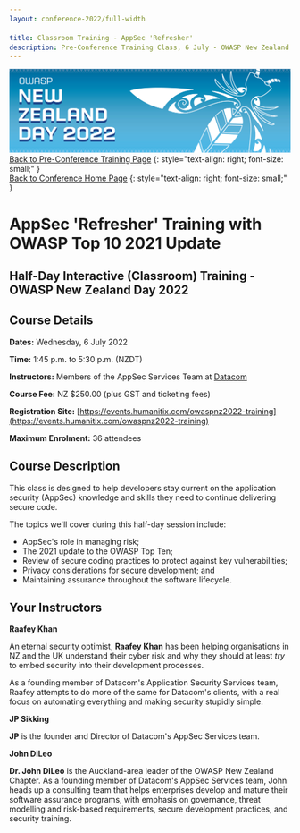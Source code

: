 ```yaml
---
layout: conference-2022/full-width

title: Classroom Training - AppSec 'Refresher'
description: Pre-Conference Training Class, 6 July - OWASP New Zealand Day 2022 
---
```


[![Web Banner](/assets/images/2022_Banner_Graphic.jpg)](/conference/)   
[Back to Pre-Conference Training Page](training.md)
{: style="text-align: right; font-size: small;" }   
[Back to Conference Home Page](index.md)
{: style="text-align: right; font-size: small;" }   

# AppSec 'Refresher' Training with OWASP Top 10 2021 Update

## Half-Day Interactive (Classroom) Training - OWASP New Zealand Day 2022

## Course Details 

**Dates:** Wednesday, 6 July 2022

**Time:** 1:45 p.m. to 5:30 p.m. (NZDT)

**Instructors:** Members of the AppSec Services Team at [Datacom](https://datacom.co.nz/)   

**Course Fee:** NZ $250.00 (plus GST and ticketing fees)

**Registration Site:** [https://events.humanitix.com/owaspnz2022-training](https://events.humanitix.com/owaspnz2022-training)

**Maximum Enrolment:** 36 attendees

## Course Description

This class is designed to help developers stay current on the application security (AppSec) knowledge and skills they need to continue delivering secure code. 

The topics we'll cover during this half-day session include: 

* AppSec's role in managing risk;
* The 2021 update to the OWASP Top Ten;
* Review of secure coding practices to protect against key vulnerabilities;
* Privacy considerations for secure development; and 
* Maintaining assurance throughout the software lifecycle.

## Your Instructors

**Raafey Khan**

An eternal security optimist, **Raafey Khan** has been helping organisations in NZ and the UK understand their cyber risk and why they should at least *try* to embed security into their development processes.

As a founding member of Datacom's Application Security Services team, Raafey attempts to do more of the same for Datacom's clients, with a real focus on automating everything and making security stupidly simple.

**JP Sikking**

**JP** is the founder and Director of Datacom's AppSec Services team.

**John DiLeo**

**Dr. John DiLeo** is the Auckland-area leader of the OWASP New Zealand Chapter. As a founding member of Datacom's AppSec Services team, John heads up a consulting team that helps enterprises develop and mature their software assurance programs, with emphasis on governance, threat modelling and risk-based requirements, secure development practices, and security training.
